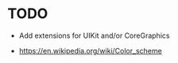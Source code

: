 # TODO

* Add extensions for UIKit and/or CoreGraphics

* https://en.wikipedia.org/wiki/Color_scheme
